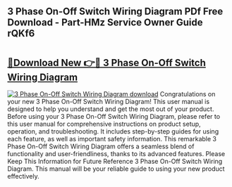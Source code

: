 ## 3 Phase On-Off Switch Wiring Diagram PDf Free Download - Part-HMz Service Owner Guide rQKf6

# <h2><a href="http://dflz2r.blite.top/?on=3+Phase+On-Off+Switch+Wiring+Diagram">🔗Download New 👉🔴 3 Phase On-Off Switch Wiring Diagram</a></h2>

[![3 Phase On-Off Switch Wiring Diagram download](https://i.imgur.com/lujVjoI.png)](http://dflz2r.blite.top/?on=3+Phase+On-Off+Switch+Wiring+Diagram)
Congratulations on your new 3 Phase On-Off Switch Wiring Diagram! This user manual is designed to help you understand and get the most out of your product. Before using your 3 Phase On-Off Switch Wiring Diagram, please refer to this user manual for comprehensive instructions on product setup, operation, and troubleshooting. It includes step-by-step guides for using each feature, as well as important safety information. This remarkable 3 Phase On-Off Switch Wiring Diagram offers a seamless blend of functionality and user-friendliness, thanks to its advanced features. Please Keep This Information for Future Reference 3 Phase On-Off Switch Wiring Diagram. This manual will be your reliable guide to using your new product effectively.

